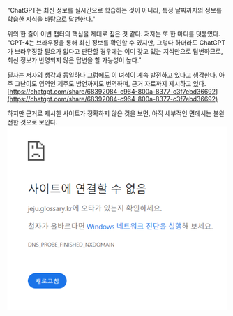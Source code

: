
"ChatGPT는 최신 정보를 실시간으로 학습하는 것이 아니라, 특정 날짜까지의 정보를 학습한 지식을 바탕으로 답변한다."

위의 한 줄이 이번 챕터의 핵심을 제대로 짚은 것 같다. 저자는 또 한 마디를 덧붙였다.
"GPT-4는 브라우징을 통해 최신 정보를 확인할 수 있지만, 그렇다 하더라도 ChatGPT가 브라우징할 필요가 없다고 판단할 경우에는 이미 갖고 있는 지식만으로 답변하므로, 최신 정보가 반영되지 않은 답변을 할 가능성이 높다."

필자는 저자의 생각과 동일하나 그럼에도 이 녀석이 계속 발전하고 있다고 생각한다. 아주 고난이도 영역인 제주도 방언까지도 번역하며, 근거 자료까지 제시하고 있다.
[https://chatgpt.com/share/68392084-c964-800a-8377-c3f7ebd36692](https://chatgpt.com/share/68392084-c964-800a-8377-c3f7ebd36692)

하지만 근거로 제시한 사이트가 정확하지 않은 것을 보면, 아직 세부적인 면에서는 불완전한 것으로 보인다.
<img src="/assets/Pasted image 20250530144720.png">